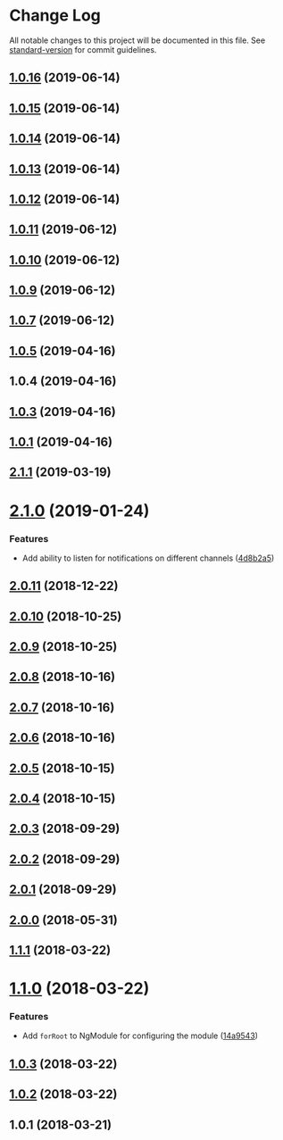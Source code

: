 # Change Log

All notable changes to this project will be documented in this file. See [standard-version](https://github.com/conventional-changelog/standard-version) for commit guidelines.

<a name="1.0.16"></a>
## [1.0.16](https://github.com/chancezeus/angular-laravel-echo/compare/v1.0.15...v1.0.16) (2019-06-14)



<a name="1.0.15"></a>
## [1.0.15](https://github.com/chancezeus/angular-laravel-echo/compare/v1.0.14...v1.0.15) (2019-06-14)



<a name="1.0.14"></a>
## [1.0.14](https://github.com/chancezeus/angular-laravel-echo/compare/v1.0.13...v1.0.14) (2019-06-14)



<a name="1.0.13"></a>
## [1.0.13](https://github.com/chancezeus/angular-laravel-echo/compare/v1.0.12...v1.0.13) (2019-06-14)



<a name="1.0.12"></a>
## [1.0.12](https://github.com/chancezeus/angular-laravel-echo/compare/v1.0.11...v1.0.12) (2019-06-14)



<a name="1.0.11"></a>
## [1.0.11](https://github.com/chancezeus/angular-laravel-echo/compare/v1.0.10...v1.0.11) (2019-06-12)



<a name="1.0.10"></a>
## [1.0.10](https://github.com/chancezeus/angular-laravel-echo/compare/v1.0.9...v1.0.10) (2019-06-12)



<a name="1.0.9"></a>
## [1.0.9](https://github.com/chancezeus/angular-laravel-echo/compare/v1.0.7...v1.0.9) (2019-06-12)



<a name="1.0.7"></a>
## [1.0.7](https://github.com/chancezeus/angular-laravel-echo/compare/v1.0.5...v1.0.7) (2019-06-12)



<a name="1.0.5"></a>
## [1.0.5](https://github.com/chancezeus/angular-laravel-echo/compare/v1.0.4...v1.0.5) (2019-04-16)



<a name="1.0.4"></a>
## 1.0.4 (2019-04-16)



<a name="1.0.3"></a>
## [1.0.3](https://github.com/chancezeus/angular-laravel-echo/compare/v2.1.1...v1.0.3) (2019-04-16)



<a name="1.0.1"></a>
## [1.0.1](https://github.com/chancezeus/angular-laravel-echo/compare/v2.1.1...v1.0.1) (2019-04-16)



<a name="2.1.1"></a>
## [2.1.1](https://github.com/chancezeus/angular-laravel-echo/compare/v2.1.0...v2.1.1) (2019-03-19)



<a name="2.1.0"></a>
# [2.1.0](https://github.com/chancezeus/angular-laravel-echo/compare/v2.0.11...v2.1.0) (2019-01-24)


### Features

* Add ability to listen for notifications on different channels ([4d8b2a5](https://github.com/chancezeus/angular-laravel-echo/commit/4d8b2a5))



<a name="2.0.11"></a>
## [2.0.11](https://github.com/chancezeus/angular-laravel-echo/compare/v2.0.10...v2.0.11) (2018-12-22)



<a name="2.0.10"></a>
## [2.0.10](https://github.com/chancezeus/angular-laravel-echo/compare/v2.0.9...v2.0.10) (2018-10-25)



<a name="2.0.9"></a>
## [2.0.9](https://github.com/chancezeus/angular-laravel-echo/compare/v2.0.8...v2.0.9) (2018-10-25)



<a name="2.0.8"></a>
## [2.0.8](https://github.com/chancezeus/angular-laravel-echo/compare/v2.0.7...v2.0.8) (2018-10-16)



<a name="2.0.7"></a>
## [2.0.7](https://github.com/chancezeus/angular-laravel-echo/compare/v2.0.6...v2.0.7) (2018-10-16)



<a name="2.0.6"></a>
## [2.0.6](https://github.com/chancezeus/angular-laravel-echo/compare/v2.0.5...v2.0.6) (2018-10-16)



<a name="2.0.5"></a>
## [2.0.5](https://github.com/chancezeus/angular-laravel-echo/compare/v2.0.4...v2.0.5) (2018-10-15)



<a name="2.0.4"></a>
## [2.0.4](https://github.com/chancezeus/angular-laravel-echo/compare/v2.0.3...v2.0.4) (2018-10-15)



<a name="2.0.3"></a>
## [2.0.3](https://github.com/chancezeus/angular-laravel-echo/compare/v2.0.2...v2.0.3) (2018-09-29)



<a name="2.0.2"></a>
## [2.0.2](https://github.com/chancezeus/angular-laravel-echo/compare/v2.0.1...v2.0.2) (2018-09-29)



<a name="2.0.1"></a>
## [2.0.1](https://github.com/chancezeus/angular-laravel-echo/compare/v1.1.1...v2.0.1) (2018-09-29)



<a name="2.0.0"></a>
## [2.0.0](https://github.com/chancezeus/angular-laravel-echo/compare/v1.1.1...v2.0.0) (2018-05-31)



<a name="1.1.1"></a>
## [1.1.1](https://github.com/chancezeus/angular-laravel-echo/compare/v1.1.0...v1.1.1) (2018-03-22)



<a name="1.1.0"></a>
# [1.1.0](https://github.com/chancezeus/angular-laravel-echo/compare/v1.0.3...v1.1.0) (2018-03-22)


### Features

* Add `forRoot` to NgModule for configuring the module ([14a9543](https://github.com/chancezeus/angular-laravel-echo/commit/14a9543))



<a name="1.0.3"></a>
## [1.0.3](https://github.com/chancezeus/angular-laravel-echo/compare/v1.0.2...v1.0.3) (2018-03-22)



<a name="1.0.2"></a>
## [1.0.2](https://github.com/chancezeus/angular-laravel-echo/compare/v1.0.1...v1.0.2) (2018-03-22)



<a name="1.0.1"></a>
## 1.0.1 (2018-03-21)
